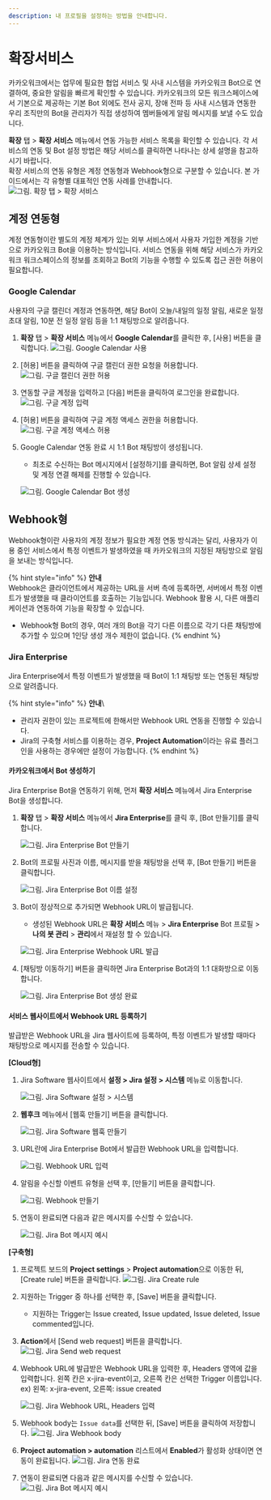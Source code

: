 ```yaml
---
description: 내 프로필을 설정하는 방법을 안내합니다.
---
```


# 확장서비스

카카오워크에서는 업무에 필요한 협업 서비스 및 사내 시스템을 카카오워크 Bot으로 연결하여, 중요한 알림을 빠르게 확인할 수 있습니다. 카카오워크의 모든 워크스페이스에서 기본으로 제공하는 기본 Bot 외에도 전사 공지, 장애 전파 등 사내 시스템과 연동한 우리 조직만의 Bot을 관리자가 직접 생성하여 멤버들에게 알림 메시지를 보낼 수도 있습니다.

**확장** 탭 > **확장 서비스** 메뉴에서 연동 가능한 서비스 목록을 확인할 수 있습니다. 각 서비스의 연동 및 Bot 설정 방법은 해당 서비스를 클릭하면 나타나는 상세 설명을 참고하시기 바랍니다.\
확장 서비스의 연동 유형은 계정 연동형과 Webhook형으로 구분할 수 있습니다. 본 가이드에서는 각 유형별 대표적인 연동 사례를 안내합니다. ![그림. 확장 탭 > 확장 서비스](https://s3-us-west-2.amazonaws.com/secure.notion-static.com/7d37a1d2-0229-4db5-9f72-032ba17443dc/%ED%99%95%EC%9E%A5\_%ED%83%AD\_\_\_%ED%99%95%EC%9E%A5\_%EC%84%9C%EB%B9%84%EC%8A%A4.png)

## 계정 연동형

계정 연동형이란 별도의 계정 체계가 있는 외부 서비스에서 사용자 가입한 계정을 기반으로 카카오워크 Bot을 이용하는 방식입니다. 서비스 연동을 위해 해당 서비스가 카카오워크 워크스페이스의 정보를 조회하고 Bot의 기능을 수행할 수 있도록 접근 권한 허용이 필요합니다.

### Google Calendar

사용자의 구글 캘린더 계정과 연동하면, 해당 Bot이 오늘/내일의 일정 알림, 새로운 일정 초대 알림, 10분 전 일정 알림 등을 1:1 채팅방으로 알려줍니다.

1. **확장** 탭 > **확장 서비스** 메뉴에서 **Google Calendar**를 클릭한 후, [사용] 버튼을 클릭합니다. ![그림. Google Calendar 사용](https://s3-us-west-2.amazonaws.com/secure.notion-static.com/ba7866b2-b292-43e6-a833-f7b69e68c00b/Google\_Calendar\_%EC%82%AC%EC%9A%A9.png)
2. [허용] 버튼을 클릭하여 구글 캘린더 권한 요청을 허용합니다. ![그림. 구글 캘린더 권한 허용](https://s3-us-west-2.amazonaws.com/secure.notion-static.com/771146fe-8ee8-4f5d-95c6-bd9d4eff25d1/%E1%84%80%E1%85%AE%E1%84%80%E1%85%B3%E1%86%AF\_%E1%84%8F%E1%85%A2%E1%86%AF%E1%84%85%E1%85%B5%E1%86%AB%E1%84%83%E1%85%A5\_%E1%84%80%E1%85%AF%E1%86%AB%E1%84%92%E1%85%A1%E1%86%AB\_%E1%84%92%E1%85%A5%E1%84%8B%E1%85%AD%E1%86%BC.png)
3. 연동할 구글 계정을 입력하고 [다음] 버튼을 클릭하여 로그인을 완료합니다. ![그림. 구글 계정 입력](https://s3-us-west-2.amazonaws.com/secure.notion-static.com/78d9fc6d-f615-4878-9bfa-4f322b5ddeb9/%E1%84%80%E1%85%AE%E1%84%80%E1%85%B3%E1%86%AF\_%E1%84%80%E1%85%A8%E1%84%8C%E1%85%A5%E1%86%BC\_%E1%84%8B%E1%85%B5%E1%86%B8%E1%84%85%E1%85%A7%E1%86%A8.png)
4. [허용] 버튼을 클릭하여 구글 계정 액세스 권한을 허용합니다. ![그림. 구글 계정 액세스 허용](https://s3-us-west-2.amazonaws.com/secure.notion-static.com/5052ed4e-763d-408a-b353-ee726bca42e3/%E1%84%80%E1%85%AE%E1%84%80%E1%85%B3%E1%86%AF\_%E1%84%80%E1%85%A8%E1%84%8C%E1%85%A5%E1%86%BC\_%E1%84%8B%E1%85%A2%E1%86%A8%E1%84%89%E1%85%A6%E1%84%89%E1%85%B3\_%E1%84%92%E1%85%A5%E1%84%8B%E1%85%AD%E1%86%BC.png)
5.  Google Calendar 연동 완료 시 1:1 Bot 채팅방이 생성됩니다.

    * 최초로 수신하는 Bot 메시지에서 [설정하기]를 클릭하면, Bot 알림 상세 설정 및 계정 연결 해제를 진행할 수 있습니다.

    ![그림. Google Calendar Bot 생성](https://s3-us-west-2.amazonaws.com/secure.notion-static.com/3663e51d-b3fb-49ef-ac91-0e9a6bac72d8/Google\_Calendar\_Bot\_%EC%83%9D%EC%84%B1.png)

## Webhook형

Webhook형이란 사용자의 계정 정보가 필요한 계정 연동 방식과는 달리, 사용자가 이용 중인 서비스에서 특정 이벤트가 발생하였을 때 카카오워크의 지정된 채팅방으로 알림을 보내는 방식입니다.

{% hint style="info" %}
**안내**\
Webhook은 클라이언트에서 제공하는 URL을 서버 측에 등록하면, 서버에서 특정 이벤트가 발생했을 때 클라이언트를 호출하는 기능입니다. Webhook 활용 시, 다른 애플리케이션과 연동하여 기능을 확장할 수 있습니다.

* Webhook형 Bot의 경우, 여러 개의 Bot을 각기 다른 이름으로 각기 다른 채팅방에 추가할 수 있으며 1인당 생성 개수 제한이 없습니다.
{% endhint %}

### Jira Enterprise

Jira Enterprise에서 특정 이벤트가 발생했을 때 Bot이 1:1 채팅방 또는 연동된 채팅방으로 알려줍니다.

{% hint style="info" %}
**안내**\


* 관리자 권한이 있는 프로젝트에 한해서만 Webhook URL 연동을 진행할 수 있습니다.
* Jira의 구축형 서비스를 이용하는 경우, **Project Automation**이라는 유료 플러그인을 사용하는 경우에만 설정이 가능합니다.
{% endhint %}

#### **카카오워크에서 Bot 생성하기**&#x20;

Jira Enterprise Bot을 연동하기 위해, 먼저 **확장 서비스** 메뉴에서 Jira Enterprise Bot을 생성합니다.

1.  **확장** 탭 > **확장 서비스** 메뉴에서 **Jira Enterprise**를 클릭 후, [Bot 만들기]를 클릭합니다.

    ![그림. Jira Enterprise Bot 만들기](https://s3-us-west-2.amazonaws.com/secure.notion-static.com/5391cf36-a6c7-4b47-bae8-aeb88efe1850/Jira\_Enterprise\_Bot\_%EB%A7%8C%EB%93%A4%EA%B8%B0.png)
2.  Bot의 프로필 사진과 이름, 메시지를 받을 채팅방을 선택 후, [Bot 만들기] 버튼을 클릭합니다.

    ![그림. Jira Enterprise Bot 이름 설정](https://s3-us-west-2.amazonaws.com/secure.notion-static.com/3a74f51f-5cc2-4312-ab6e-ba2344cc183f/Jira\_Enterprise\_Bot\_%E1%84%8B%E1%85%B5%E1%84%85%E1%85%B3%E1%86%B7\_%E1%84%89%E1%85%A5%E1%86%AF%E1%84%8C%E1%85%A5%E1%86%BC.png)
3.  Bot이 정상적으로 추가되면 Webhook URL이 발급됩니다.
    - 생성된 Webhook URL은 **확장 서비스** 메뉴 > **Jira Enterprise** Bot 프로필 > **나의 봇 관리** > **관리**에서 재설정 할 수 있습니다.   

    ![그림. Jira Enterprise Webhook URL 발급](https://s3-us-west-2.amazonaws.com/secure.notion-static.com/89df8fdd-5999-44da-b19d-719ab0be7a4a/Jira\_Enterprise\_Webhook\_URL\_%E1%84%87%E1%85%A1%E1%86%AF%E1%84%80%E1%85%B3%E1%86%B8.png)


4.  [채팅방 이동하기] 버튼을 클릭하면 Jira Enterprise Bot과의 1:1 대화방으로 이동합니다.

    ![그림. Jira Enterprise Bot 생성 완료](https://s3-us-west-2.amazonaws.com/secure.notion-static.com/be68f591-bd6b-4965-8cc7-ea4d2e6128ff/%EA%B7%B8%EB%A6%BC.\_Jira\_Enterprise\_Bot\_%EC%83%9D%EC%84%B1\_%EC%99%84%EB%A3%8C.png)

#### **서비스 웹사이트에서 Webhook URL 등록하기**

발급받은 Webhook URL을 Jira 웹사이트에 등록하여, 특정 이벤트가 발생할 때마다 채팅방으로 메시지를 전송할 수 있습니다.

**[Cloud형]**

1.  Jira Software 웹사이트에서 **설정 > Jira 설정 > 시스템** 메뉴로 이동합니다.

    ![그림. Jira Software 설정 > 시스템](https://s3-us-west-2.amazonaws.com/secure.notion-static.com/1c228a7d-e9e5-431a-93d3-f68142c26b2a/Jira\_Software\_%E1%84%89%E1%85%A5%E1%86%AF%E1%84%8C%E1%85%A5%E1%86%BC\_\_\_%E1%84%89%E1%85%B5%E1%84%89%E1%85%B3%E1%84%90%E1%85%A6%E1%86%B7.png)
2.  **웹후크** 메뉴에서 [웹훅 만들기] 버튼을 클릭합니다.

    ![그림. Jira Software 웹훅 만들기](https://s3-us-west-2.amazonaws.com/secure.notion-static.com/5a619fb2-8ae5-496b-bee5-6f45edf97f90/Jira\_Software\_%E1%84%8B%E1%85%B0%E1%86%B8%E1%84%92%E1%85%AE%E1%86%A8\_%E1%84%86%E1%85%A1%E1%86%AB%E1%84%83%E1%85%B3%E1%86%AF%E1%84%80%E1%85%B5.png)
3.  URL란에 Jira Enterprise Bot에서 발급한 Webhook URL을 입력합니다.

    ![그림. Webhook URL 입력](https://s3-us-west-2.amazonaws.com/secure.notion-static.com/bd53cae3-2adb-44c3-9639-5628a6607ea8/Webhook\_URL\_%E1%84%8B%E1%85%B5%E1%86%B8%E1%84%85%E1%85%A7%E1%86%A8.png)
4.  알림을 수신할 이벤트 유형을 선택 후, [만들기] 버튼을 클릭합니다.

    ![그림. Webhook 만들기](https://s3-us-west-2.amazonaws.com/secure.notion-static.com/fcb21137-b95f-41f2-be2f-9c7ecc115ba8/Webhook\_%E1%84%86%E1%85%A1%E1%86%AB%E1%84%83%E1%85%B3%E1%86%AF%E1%84%80%E1%85%B5.png)
5.  연동이 완료되면 다음과 같은 메시지를 수신할 수 있습니다.

    ![그림. Jira Bot 메시지 예시](https://t1.kakaocdn.net/service\_kep\_docpublish/service/9c3628af017c00001.png)

**[구축형]**

1. 프로젝트 보드의 **Project settings** > **Project automation**으로 이동한 뒤, [Create rule] 버튼을 클릭합니다. ![그림. Jira Create rule](https://s3-us-west-2.amazonaws.com/secure.notion-static.com/8cfec65b-1964-436d-ab58-9522b3d8d6e4/Untitled.png)
2. 지원하는 Trigger 중 하나를 선택한 후, [Save] 버튼을 클릭합니다.
   * 지원하는 Trigger는 Issue created, Issue updated, Issue deleted, Issue commented입니다.
3. **Action**에서 [Send web request] 버튼을 클릭합니다. ![그림. Jira Send web request](https://s3-us-west-2.amazonaws.com/secure.notion-static.com/5fa4c8b4-4c77-454e-bc7d-8d44793795e9/Untitled.png)
4.  Webhook URL에 발급받은 Webhook URL을 입력한 후, Headers 영역에 값을 입력합니다. 왼쪽 칸은 x-jira-event이고, 오른쪽 칸은 선택한 Trigger 이름입니다. ex) 왼쪽: x-jira-event, 오른쪽: issue created

    ![그림. Jira Webhook URL, Headers 입력](https://s3-us-west-2.amazonaws.com/secure.notion-static.com/6224c04a-4ef2-4870-8e22-43172f46790e/Untitled.png)
5. Webhook body는 `Issue data`를 선택한 뒤, [Save] 버튼을 클릭하여 저장합니다. ![그림. Jira Webhook body](https://s3-us-west-2.amazonaws.com/secure.notion-static.com/38df61bd-097b-467c-a5ab-f16b572ae024/Untitled.png)
6. **Project automation > automation** 리스트에서 **Enabled**가 활성화 상태이면 연동이 완료됩니다. ![그림. Jira 연동 완료](https://s3-us-west-2.amazonaws.com/secure.notion-static.com/3a894562-eefd-420e-8709-7be0ceb3b2c3/Untitled.png)
7. 연동이 완료되면 다음과 같은 메시지를 수신할 수 있습니다. \
   ![그림. Jira Bot 메시지 예시](https://t1.kakaocdn.net/service\_kep\_docpublish/service/9c3628af017c00001.png)



